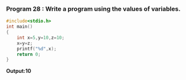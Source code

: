 ### Program 28 : Write a program using the values of variables.
```c
#include<stdio.h>
int main()
{
	int x=5,y=10,z=10;
	x=y=z;
	printf("%d",x);
	return 0;
}
```
**Output:10**
